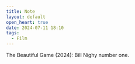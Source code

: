 ```yaml
---
title: Note
layout: default
open_heart: true
date: 2024-07-11 18:10
tags:
  - Film
---
```


The Beautiful Game (2024): Bill Nighy number one.
